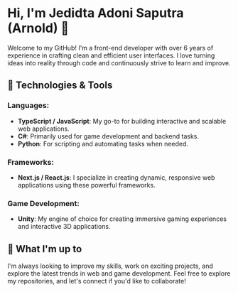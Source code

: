 # Hi, I'm Jedidta Adoni Saputra (Arnold) 👋

Welcome to my GitHub! I'm a front-end developer with over 6 years of experience in crafting clean and efficient user interfaces. I love turning ideas into reality through code and continuously strive to learn and improve.

## 🔧 Technologies & Tools

### Languages:
- **TypeScript / JavaScript**: My go-to for building interactive and scalable web applications.
- **C#**: Primarily used for game development and backend tasks.
- **Python**: For scripting and automating tasks when needed.

### Frameworks:
- **Next.js / React.js**: I specialize in creating dynamic, responsive web applications using these powerful frameworks.

### Game Development:
- **Unity**: My engine of choice for creating immersive gaming experiences and interactive 3D applications.

## 🌱 What I'm up to
I'm always looking to improve my skills, work on exciting projects, and explore the latest trends in web and game development. Feel free to explore my repositories, and let's connect if you'd like to collaborate!

